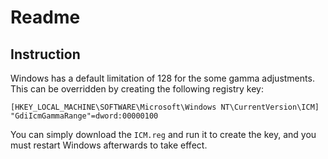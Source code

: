 # Readme

## Instruction

Windows has a default limitation of 128 for the some gamma adjustments. This can be overridden by creating the following registry key:

```registry
[HKEY_LOCAL_MACHINE\SOFTWARE\Microsoft\Windows NT\CurrentVersion\ICM]
"GdiIcmGammaRange"=dword:00000100
```

You can simply download the `ICM.reg` and run it to create the key, and you must restart Windows afterwards to take effect.